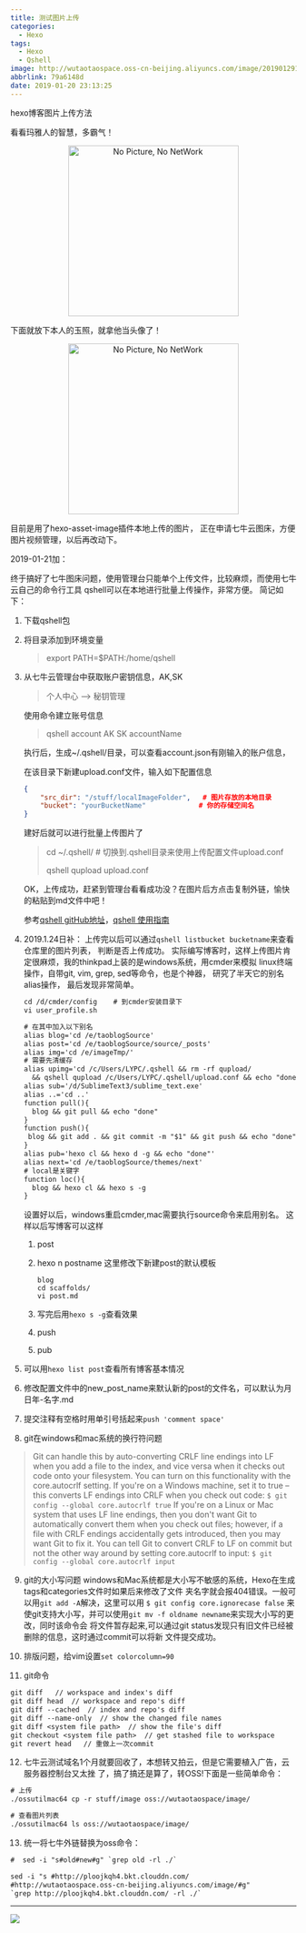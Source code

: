 ```yaml
---
title: 测试图片上传
categories:
  - Hexo
tags:
  - Hexo
  - Qshell
image: http://wutaotaospace.oss-cn-beijing.aliyuncs.com/image/201901291.jpg
abbrlink: 79a6148d
date: 2019-01-20 23:13:25
---
```

<p class="description">hexo博客图片上传方法</p>
<!-- more -->

看看玛雅人的智慧，多霸气！
<div align="center">
    <img src="http://wutaotaospace.oss-cn-beijing.aliyuncs.com/image/maya.jpg" width="300" alt="No Picture, No NetWork"/>
</div>

下面就放下本人的玉照，就拿他当头像了！
<div align="center">
    <img src="http://wutaotaospace.oss-cn-beijing.aliyuncs.com/image/me.jpg" width="300" alt="No Picture, No NetWork"/>
</div>

目前是用了hexo-asset-image插件本地上传的图片，
正在申请七牛云图床，方便图片视频管理，以后再改动下。

2019-01-21加：

终于搞好了七牛图床问题，使用管理台只能单个上传文件，比较麻烦，而使用七牛云自己的命令行工具
qshell可以在本地进行批量上传操作，非常方便。
简记如下：

1. 下载qshell包

2. 将目录添加到环境变量

   > export PATH=$PATH:/home/qshell

3. 从七牛云管理台中获取账户密钥信息，AK,SK

   > 个人中心 —> 秘钥管理

   使用命令建立账号信息

   > qshell account  AK  SK accountName

   执行后，生成~/.qshell/目录，可以查看account.json有刚输入的账户信息，

   在该目录下新建upload.conf文件，输入如下配置信息

   ```json
   {
       "src_dir": "/stuff/localImageFolder",   # 图片存放的本地目录
       "bucket": "yourBucketName"             # 你的存储空间名
   }
   ```

   建好后就可以进行批量上传图片了

   > cd ~/.qshell/        # 切换到.qshell目录来使用上传配置文件upload.conf
   >
   > qshell qupload upload.conf

   OK，上传成功，赶紧到管理台看看成功没？在图片后方点击复制外链，愉快的粘贴到md文件中吧！

   参考[qshell gitHub地址](https://github.com/qiniu/qshell)，[qshell 使用指南](https://developer.qiniu.com/kodo/kb/1685/using-qshell-synchronize-directories)

4. 2019.1.24日补：
   上传完以后可以通过`qshell listbucket bucketname`来查看仓库里的图片列表， 判断是否上传成功。
   实际编写博客时，这样上传图片肯定很麻烦，我的thinkpad上装的是windows系统，用cmder来模拟
   linux终端操作，自带git, vim, grep, sed等命令，也是个神器， 研究了半天它的别名alias操作，
   最后发现非常简单。
   ```txt
   cd /d/cmder/config    # 到cmder安装目录下
   vi user_profile.sh
   
   # 在其中加入以下别名
   alias blog='cd /e/taoblogSource'
   alias post='cd /e/taoblogSource/source/_posts'
   alias img='cd /e/imageTmp/' 
   # 需要先清缓存
   alias upimg='cd /c/Users/LYPC/.qshell && rm -rf qupload/ 
     && qshell qupload /c/Users/LYPC/.qshell/upload.conf && echo "done"'
   alias sub='/d/SublimeText3/sublime_text.exe'
   alias ..='cd ..'
   function pull(){
     blog && git pull && echo "done"
   }
   function push(){
    blog && git add . && git commit -m "$1" && git push && echo "done"
   }
   alias pub='hexo cl && hexo d -g && echo "done"'
   alias next='cd /e/taoblogSource/themes/next'
   # local是关键字
   function loc(){
     blog && hexo cl && hexo s -g
   }
   ```
   设置好以后，windows重启cmder,mac需要执行source命令来启用别名。
   这样以后写博客可以这样

   1. post

   2. hexo n postname
      这里修改下新建post的默认模板
      ```
      blog
      cd scaffolds/
      vi post.md
      ```

   3. 写完后用`hexo s -g`查看效果

   4. push

   5. pub

5. 可以用`hexo list post`查看所有博客基本情况

6. 修改配置文件中的new_post_name来默认新的post的文件名，可以默认为月日年-名字.md

7. 提交注释有空格时用单引号括起来`push 'comment space'`

8. git在windows和mac系统的换行符问题
> Git can handle this by auto-converting CRLF line endings into LF when you add a file to 
the index, and vice versa when it checks out code onto your filesystem. You can turn on 
this functionality with the core.autocrlf setting. If you're on a Windows machine, set it 
to true – this converts LF endings into CRLF when you check out code:
`$ git config --global core.autocrlf true`
If you're on a Linux or Mac system that uses LF line endings, then you don't want Git to 
automatically convert them when you check out files; however, if a file with CRLF endings 
accidentally gets introduced, then you may want Git to fix it. You can tell Git to convert 
CRLF to LF on commit but not the other way around by setting core.autocrlf to input:
`$ git config --global core.autocrlf input`

9. git的大小写问题
windows和Mac系统都是大小写不敏感的系统，Hexo在生成tags和categories文件时如果后来修改了文件
夹名字就会报404错误。一般可以用`git add -A`解决，这里可以用
`$ git config core.ignorecase false`
来使git支持大小写，并可以使用`git mv -f oldname newname`来实现大小写的更改，同时该命令会
将文件暂存起来,可以通过git status发现只有旧文件已经被删除的信息，这时通过commit可以将新
文件提交成功。

10. 排版问题，给vim设置`set colorcolumn=90`

11. git命令
```txt
git diff   // workspace and index's diff
git diff head  // workspace and repo's diff
git diff --cached  // index and repo's diff
git diff --name-only  // show the changed file names
git diff <system file path>  // show the file's diff
git checkout <system file path>  // get stashed file to workspace
git revert head   // 重做上一次commit
```
12. 七牛云测试域名1个月就要回收了，本想转又拍云，但是它需要植入广告，云服务器控制台又太挫
了，搞了搞还是算了，转OSS!下面是一些简单命令：
```txt
# 上传
./ossutilmac64 cp -r stuff/image oss://wutaotaospace/image/

# 查看图片列表
./ossutilmac64 ls oss://wutaotaospace/image/
```

13. 统一将七牛外链替换为oss命令：
```txt
#  sed -i "s#old#new#g" `grep old -rl ./`

sed -i "s #http://ploojkqh4.bkt.clouddn.com/
#http://wutaotaospace.oss-cn-beijing.aliyuncs.com/image/#g" 
`grep http://ploojkqh4.bkt.clouddn.com/ -rl ./`
```

<hr />
<img src="http://wutaotaospace.oss-cn-beijing.aliyuncs.com/image/201901291.jpg" class="full-image" />
